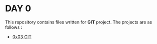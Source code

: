 # DAY 0
This repository contains files written for **GIT** project. The projects are as follows :
- [0x03 GIT](/0x03-git)
